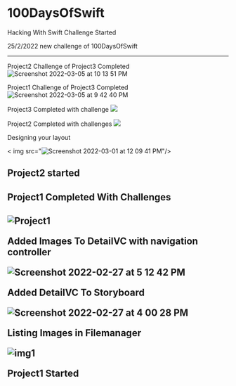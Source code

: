 # 100DaysOfSwift

Hacking With Swift Challenge Started

25/2/2022 new challenge of 100DaysOfSwift
<hr/>


Project2 Challenge of Project3 Completed
![Screenshot 2022-03-05 at 10 13 51 PM](https://user-images.githubusercontent.com/38833326/156892336-90b88624-2ea6-485f-abd1-03bd2eb73423.png)


Project1  Challenge of Project3 Completed
![Screenshot 2022-03-05 at 9 42 40 PM](https://user-images.githubusercontent.com/38833326/156891374-069fff1e-40aa-4b56-9c92-2e2aec14b042.png)

Project3 Completed with challenge
<img src="![Screenshot 2022-03-05 at 12 24 55 PM](https://user-images.githubusercontent.com/38833326/156872332-aae979cb-9ae0-4704-9063-700076371be7.png)"/>

Project2 Completed with challenges
<img src="![Screenshot 2022-03-04 at 12 23 37 PM](https://user-images.githubusercontent.com/38833326/156714371-5ce94fe8-27c7-4f00-a116-f87e7025e2c8.png)"/>

Designing your layout

< img src="![Screenshot 2022-03-01 at 12 09 41 PM](https://user-images.githubusercontent.com/38833326/156118222-880c0f2f-74bb-43bd-9412-5225ede024e9.png)"/>

<h2>Project2 started<h2/>

<h2>Project1 Completed With Challenges<h2/>

![Project1](https://user-images.githubusercontent.com/38833326/155891386-70242db7-c87f-4066-8696-25e559f5bc3c.gif)

Added Images To DetailVC with navigation controller

![Screenshot 2022-02-27 at 5 12 42 PM](https://user-images.githubusercontent.com/38833326/155881006-87564757-67aa-40a9-bd00-54ebacaa27a5.png)

Added DetailVC To Storyboard

![Screenshot 2022-02-27 at 4 00 28 PM](https://user-images.githubusercontent.com/38833326/155878830-a711fb75-d842-4cb7-b7c8-5cb8ff6e30e5.png)

Listing Images in Filemanager

![img1](https://user-images.githubusercontent.com/38833326/155761237-e145dda7-d6fc-4770-b6e9-3798707fbbd1.png)

Project1 Started
